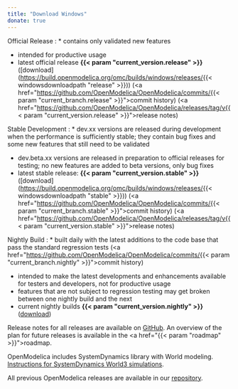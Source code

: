 ```yaml
---
title: "Download Windows"
donate: true
---
```


Official Release
: * contains only validated new features
  * intended for productive usage
  * latest official release **{{< param "current_version.release" >}}** ([download](https://build.openmodelica.org/omc/builds/windows/releases/{{< windowsdownloadpath "release" >}})) (<a href="https://github.com/OpenModelica/OpenModelica/commits/{{< param "current_branch.release" >}}">commit history</a>) (<a href="https://github.com/OpenModelica/OpenModelica/releases/tag/v{{< param "current_version.release" >}}">release notes</a>)

Stable Development
: * dev.xx versions are released during development when the performance is sufficiently stable; they contain bug fixes and some new features that still need to be validated
  * dev.beta.xx versions are released in preparation to official releases for testing; no new features are added to beta versions, only bug fixes
  * latest stable release: **{{< param "current_version.stable" >}}** ([download](https://build.openmodelica.org/omc/builds/windows/releases/{{< windowsdownloadpath "stable" >}})) (<a href="https://github.com/OpenModelica/OpenModelica/commits/{{< param "current_branch.stable" >}}">commit history</a>) (<a href="https://github.com/OpenModelica/OpenModelica/releases/tag/v{{< param "current_version.stable" >}}">release notes</a>)

Nightly Build
: * built daily with the latest additions to the code base that pass the standard regression tests (<a href="https://github.com/OpenModelica/OpenModelica/commits/{{< param "current_branch.nightly" >}}">commit history</a>)
  * intended to make the latest developments and enhancements available for testers and developers, not for productive usage
  * features that are not subject to regression testing may get broken between one nightly build and the next
  * current nightly builds **{{< param "current_version.nightly" >}}** ([download](https://build.openmodelica.org/omc/builds/windows/nightly-builds/))


Release notes for all releases are available on <a href="https://github.com/OpenModelica/OpenModelica/releases/">GitHub</a>.
An overview of the plan for future releases is available in the <a href="{{< param "roadmap" >}}">roadmap</a>.

OpenModelica includes SystemDynamics library with World modeling. <a href="/images/docs/SystemDynamics-World3-Simulation-with-OpenModelica.pdf" target="_blank">Instructions for SystemDynamics World3 simulations</a>.

All previous OpenModelica releases are available in our <a href="https://build.openmodelica.org/omc/builds/windows/releases/">repository</a>.
